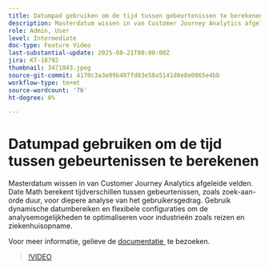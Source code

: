 ```yaml
---
title: Datumpad gebruiken om de tijd tussen gebeurtenissen te berekenen
description: Masterdatum wissen in van Customer Journey Analytics afgeleide velden.
role: Admin, User
level: Intermediate
doc-type: Feature Video
last-substantial-update: 2025-08-21T00:00:00Z
jira: KT-18792
thumbnail: 3471043.jpeg
source-git-commit: 4170c3a3e09b497fd03e50a5141d0e8e0865e4bb
workflow-type: tm+mt
source-wordcount: '76'
ht-degree: 0%

---
```


# Datumpad gebruiken om de tijd tussen gebeurtenissen te berekenen

Masterdatum wissen in van Customer Journey Analytics afgeleide velden. Date Math berekent tijdverschillen tussen gebeurtenissen, zoals zoek-aan-orde duur, voor diepere analyse van het gebruikersgedrag. Gebruik dynamische datumbereiken en flexibele configuraties om de analysemogelijkheden te optimaliseren voor industrieën zoals reizen en ziekenhuisopname.

Voor meer informatie, gelieve de [&#x200B; documentatie &#x200B;](https://experienceleague.adobe.com/nl/docs/analytics-platform/using/cja-dataviews/derived-fields) te bezoeken.

>[!VIDEO](https://video.tv.adobe.com/v/3471071/?learn=on&captions=dut)
